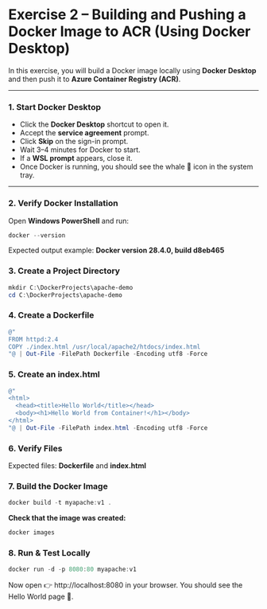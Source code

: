 # Exercise 2 – Building and Pushing a Docker Image to ACR (Using Docker Desktop)

In this exercise, you will build a Docker image locally using **Docker Desktop** and then push it to **Azure Container Registry (ACR)**.

---

### 1. Start Docker Desktop
- Click the **Docker Desktop** shortcut to open it.  
- Accept the **service agreement** prompt.  
- Click **Skip** on the sign-in prompt.  
- Wait 3–4 minutes for Docker to start.  
- If a **WSL prompt** appears, close it.  
- Once Docker is running, you should see the whale 🐳 icon in the system tray.  

---

### 2. Verify Docker Installation
Open **Windows PowerShell** and run:

```powershell
docker --version
```
Expected output example:
 **Docker version 28.4.0, build d8eb465**

### 3. Create a Project Directory

```powershell
mkdir C:\DockerProjects\apache-demo
cd C:\DockerProjects\apache-demo
```

### 4. Create a Dockerfile

```powershell
@"
FROM httpd:2.4
COPY ./index.html /usr/local/apache2/htdocs/index.html
"@ | Out-File -FilePath Dockerfile -Encoding utf8 -Force
```

### 5. Create an index.html

```powershell
@"
<html>
  <head><title>Hello World</title></head>
  <body><h1>Hello World from Container!</h1></body>
</html>
"@ | Out-File -FilePath index.html -Encoding utf8 -Force
```

### 6. Verify Files

Expected files:
**Dockerfile** and 
**index.html**

### 7. Build the Docker Image

```powershell
docker build -t myapache:v1 .
```

**Check that the image was created:**
```powershell
docker images
```

### 8. Run & Test Locally

```powershell
docker run -d -p 8080:80 myapache:v1
```

Now open 👉 http://localhost:8080
 in your browser.
You should see the Hello World page 🎉.



